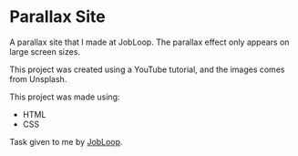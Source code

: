 # Parallax Site

A parallax site that I made at JobLoop. The parallax effect only appears on large screen sizes.

This project was created using a YouTube tutorial, and the images comes from Unsplash.

This project was made using:
- HTML
- CSS

Task given to me by [JobLoop](https://jobloop.no/).
